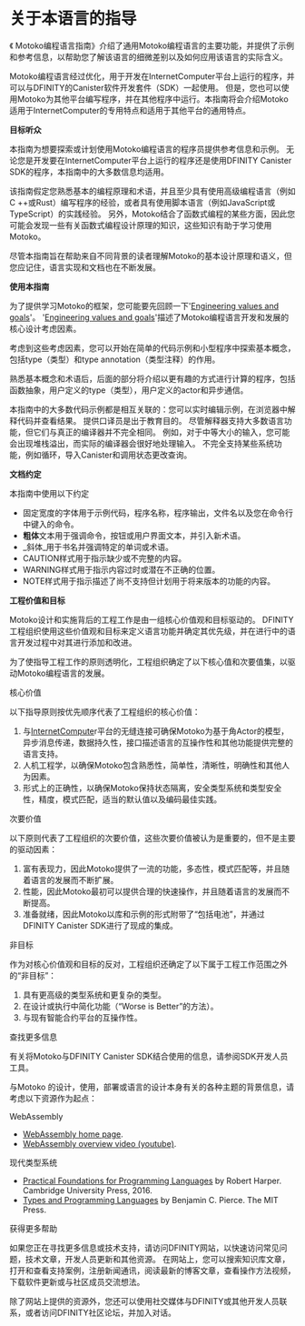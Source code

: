 # 关于本语言的指导

《 Motoko编程语言指南》介绍了通用Motoko编程语言的主要功能，并提供了示例和参考信息，以帮助您了解该语言的细微差别以及如何应用该语言的实际含义。

Motoko编程语言经过优化，用于开发在InternetComputer平台上运行的程序，并可以与DFINITY的Canister软件开发套件（SDK）一起使用。 但是，您也可以使用Motoko为其他平台编写程序，并在其他程序中运行。本指南将会介绍Motoko适用于InternetComputer的专用特点和适用于其他平台的通用特点。

**目标听众**

本指南为想要探索或计划使用Motoko编程语言的程序员提供参考信息和示例。 无论您是开发要在InternetComputer平台上运行的程序还是使用DFINITY Canister SDK的程序，本指南中的大多数信息均适用。

该指南假定您熟悉基本的编程原理和术语，并且至少具有使用高级编程语言（例如C ++或Rust）编写程序的经验，或者具有使用脚本语言（例如JavaScript或TypeScript）的实践经验。 另外，Motoko结合了函数式编程的某些方面，因此您可能会发现一些有关函数式编程设计原理的知识，这些知识有助于学习使用Motoko。

尽管本指南旨在帮助来自不同背景的读者理解Motoko的基本设计原理和语义，但您应记住，语言实现和文档也在不断发展。

**使用本指南**

为了提供学习Motoko的框架，您可能要先回顾一下'[Engineering values and goals](https://sdk.dfinity.org/docs/language-guide/about-this-guide.html#_engineering_values_and_goals)'。 '[Engineering values and goals](https://sdk.dfinity.org/docs/language-guide/about-this-guide.html#_engineering_values_and_goals)'描述了Motoko编程语言开发和发展的核心设计考虑因素。

考虑到这些考虑因素，您可以开始在简单的代码示例和小型程序中探索基本概念，包括type（类型）和type annotation（类型注释）的作用。

熟悉基本概念和术语后，后面的部分将介绍以更有趣的方式进行计算的程序，包括函数抽象，用户定义的type（类型），用户定义的actor和异步通信。

本指南中的大多数代码示例都是相互关联的：您可以实时编辑示例，在浏览器中解释代码并查看结果。 提供口译员是出于教育目的。 尽管解释器支持大多数语言功能，但它们与真正的编译器并不完全相同。 例如，对于中等大小的输入，您可能会出现堆栈溢出，而实际的编译器会很好地处理输入。 不完全支持某些系统功能，例如循环，导入Canister和调用状态更改查询。

**文档约定**

本指南中使用以下约定

* 固定宽度的字体用于示例代码，程序名称，程序输出，文件名以及您在命令行中键入的命令。
* **粗体**文本用于强调命令，按钮或用户界面文本，并引入新术语。
* _斜体_用于书名并强调特定的单词或术语。
* CAUTION样式用于指示缺少或不完整的内容。
* WARNING样式用于指示内容过时或潜在不正确的位置。
* NOTE样式用于指示描述了尚不支持但计划用于将来版本的功能的内容。

**工程价值和目标**

Motoko设计和实施背后的工程工作是由一组核心价值观和目标驱动的。  DFINITY工程组织使用这些价值观和目标来定义语言功能并确定其优先级，并在进行中的语言开发过程中对其进行添加和改进。

为了使指导工程工作的原则透明化，工程组织确定了以下核心值和次要值集，以驱动Motoko编程语言的发展。

核心价值

以下指导原则按优先顺序代表了工程组织的核心价值：

1. 与[InternetCompute](https://sdk.dfinity.org/docs/developers-guide/concepts/what-is-ic.html#ic-overview)r平台的无缝连接可确保Motoko为基于角Actor的模型，异步消息传递，数据持久性，接口描述语言的互操作性和其他功能提供完整的语言支持。
2. 人机工程学，以确保Motoko包含熟悉性，简单性，清晰性，明确性和其他人为因素。
3. 形式上的正确性，以确保Motoko保持状态隔离，安全类型系统和类型安全性，精度，模式匹配，适当的默认值以及编码最佳实践。

次要价值

以下原则代表了工程组织的次要价值，这些次要价值被认为是重要的，但不是主要的驱动因素：

1. 富有表现力，因此Motoko提供了一流的功能，多态性，模式匹配等，并且随着语言的发展而不断扩展。
2. 性能，因此Motoko最初可以提供合理的快速操作，并且随着语言的发展而不断提高。
3. 准备就绪，因此Motoko以库和示例的形式附带了“包括电池”，并通过DFINITY Canister SDK进行了现成的集成。

非目标

作为对核心价值观和目标的反对，工程组织还确定了以下属于工程工作范围之外的“非目标”：

1. 具有更高级的类型系统和更复杂的类型。
2. 在设计或执行中简化功能（“Worse is Better”的方法）。
3. 与现有智能合约平台的互操作性。

查找更多信息

有关将Motoko与DFINITY Canister SDK结合使用的信息，请参阅SDK开发人员工具。

与Motoko 的设计，使用，部署或语言的设计本身有关的各种主题的背景信息，请考虑以下资源作为起点：

WebAssembly

* [WebAssembly home page](https://webassembly.org/).
* [WebAssembly overview video \(youtube\)](https://www.youtube.com/watch?v=fvkIQfRZ-Y0).

现代类型系统

* [Practical Foundations for Programming Languages](http://www.cs.cmu.edu/~rwh/pfpl/) by Robert Harper. Cambridge University Press, 2016.
* [Types and Programming Languages](https://www.cis.upenn.edu/~bcpierce/tapl/) by Benjamin C. Pierce. The MIT Press.

获得更多帮助

如果您正在寻找更多信息或技术支持，请访问DFINITY网站，以快速访问常见问题，技术文章，开发人员更新和其他资源。 在网站上，您可以搜索知识库文章，打开和查看支持案例，注册新闻通讯，阅读最新的博客文章，查看操作方法视频，下载软件更新或与社区成员交流想法。

除了网站上提供的资源外，您还可以使用社交媒体与DFINITY或其他开发人员联系，或者访问DFINITY社区论坛，并加入对话。


